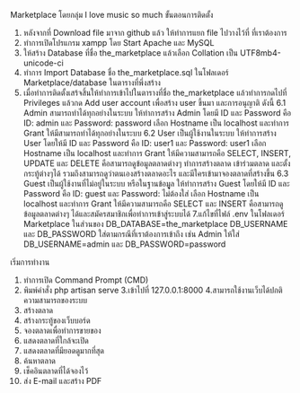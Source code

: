 Marketplace
โดยกลุ่ม I love music so much
ขั้นตอนการติดตั้ง
1. หลังจากที่ Download file มาจาก github แล้ว ให้ทำการแยก file ไปวางไว้ที่ ที่เราต้องการ 
2. ทำการเปิดโปรแกรม xampp โดย Start Apache และ MySQL
3. ให้สร้าง Database ที่ชื่อ the_marketplace แล้วเลือก Collation เป็น UTF8mb4-unicode-ci
5. ทำการ Import Database ชื่อ the_marketplace.sql ในโฟลเดอร์ Marketplace/database ในตารางที่พึ่งสร้าง
6. เมื่อทำการติดตั้งเสร้จสิ้นให้ทำการเข้าไปในตารางที่ชื่อ the_marketplace แล้วทำการกดไปที่ Privileges แล้วกด Add user account เพื่อสร้าง user ขึ้นมา และการอนุญาติ ดังนี้
6.1 Admin สามารถทำได้ทุกอย่างในระบบ ให้ทำการสร้าง Admin โดยมี ID และ Password คือ ID: admin และ Password: password เลือก Hostname เป็น localhost และทำการ Grant ให้มีสามารถทำได้ทุกอย่างในระบบ
6.2 User เป็นผู้ใช้งานในระบบ ให้ทำการสร้าง User โดยให้มี ID และ Password คือ ID: user1 และ Password: user1 เลือก Hostname เป็น localhost และทำการ Grant ให้มีความสามารถคือ SELECT, INSERT, UPDATE และ DELETE คือสามารถดูข้อมูลตลาดต่างๆ ทำการสร้างตลาด เข้าร่วมตลาด และตั้งกระทู้ต่างๆได้ รวมถึงสามารถดูว่าตนเองสร้างตลาดอะไร และมีใครเข้ามาจองตลาดที่สร้างขึ้น
6.3 Guest เป็นผู้ใช้งานที่ไม่อยู่ในระบบ หรือในฐานข้อมููล ให้ทำการสร้าง Guest โดยให้มี ID และ Password คือ ID: guest และ Password: ไม่ต้องใส่ เลือก Hostname เป็น localhost และทำการ Grant ให้มีความสามารถคือ SELECT และ INSERT คือสามารถดูข้อมูลตลาดต่างๆ ได้และสมัครสมาชิกเพื่อทำการเข้าสู่ระบบได้
7.แก้ไขที่ไฟล์ .env ในโฟลเดอร์  Marketplace ในส่วนของ  DB_DATABASE=the_marketplace  DB_USERNAME  และ  DB_PASSWORD ใส่ตามกรณีที่เราต้องการเข้าถึง เช่น  Admin ให้ใส่ DB_USERNAME=admin และ DB_PASSWORD=password



เริ่มการทำงาน
1. ทำการเปิด Command Prompt (CMD)
2. พิมพ์คำสั่ง php artisan serve
3.เข้าไปที่ 127.0.0.1:8000
4.สามารถใช้งานเว็บได้ปกติ
ความสามารถของระบบ
1. สร้างตลาด
2. สร้างกระทู้ของเว็บบอร์ด
3. จองตลาดเพื่อทำการขายของ
4. แสดงตลาดที่ใกล้จะเปิด
5. แสดงตลาดที่มียอดดูมากที่สุด
6. ค้นหาตลาด
7. เช็คอินตลาดที่ได้จองไว้
8. ส่ง E-mail และสร้าง PDF